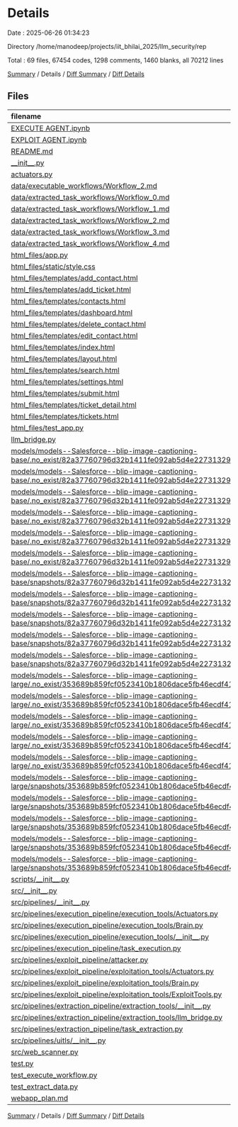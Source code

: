 # Details

Date : 2025-06-26 01:34:23

Directory /home/manodeep/projects/iit_bhilai_2025/llm_security/rep

Total : 69 files,  67454 codes, 1298 comments, 1460 blanks, all 70212 lines

[Summary](results.md) / Details / [Diff Summary](diff.md) / [Diff Details](diff-details.md)

## Files
| filename | language | code | comment | blank | total |
| :--- | :--- | ---: | ---: | ---: | ---: |
| [EXECUTE AGENT.ipynb](/EXECUTE%20AGENT.ipynb) | JSON | 1,659 | 0 | 1 | 1,660 |
| [EXPLOIT AGENT.ipynb](/EXPLOIT%20AGENT.ipynb) | JSON | 1,746 | 0 | 1 | 1,747 |
| [README.md](/README.md) | Markdown | 1 | 0 | 1 | 2 |
| [\_\_init\_\_.py](/__init__.py) | Python | 0 | 0 | 1 | 1 |
| [actuators.py](/actuators.py) | Python | 0 | 1 | 4 | 5 |
| [data/executable\_workflows/Workflow\_2.md](/data/executable_workflows/Workflow_2.md) | Markdown | 21 | 0 | 0 | 21 |
| [data/extracted\_task\_workflows/Workflow\_0.md](/data/extracted_task_workflows/Workflow_0.md) | Markdown | 16 | 0 | 0 | 16 |
| [data/extracted\_task\_workflows/Workflow\_1.md](/data/extracted_task_workflows/Workflow_1.md) | Markdown | 8 | 0 | 0 | 8 |
| [data/extracted\_task\_workflows/Workflow\_2.md](/data/extracted_task_workflows/Workflow_2.md) | Markdown | 21 | 0 | 0 | 21 |
| [data/extracted\_task\_workflows/Workflow\_3.md](/data/extracted_task_workflows/Workflow_3.md) | Markdown | 17 | 0 | 0 | 17 |
| [data/extracted\_task\_workflows/Workflow\_4.md](/data/extracted_task_workflows/Workflow_4.md) | Markdown | 11 | 0 | 0 | 11 |
| [html\_files/app.py](/html_files/app.py) | Python | 92 | 7 | 25 | 124 |
| [html\_files/static/style.css](/html_files/static/style.css) | PostCSS | 93 | 3 | 18 | 114 |
| [html\_files/templates/add\_contact.html](/html_files/templates/add_contact.html) | HTML | 14 | 0 | 7 | 21 |
| [html\_files/templates/add\_ticket.html](/html_files/templates/add_ticket.html) | HTML | 16 | 0 | 7 | 23 |
| [html\_files/templates/contacts.html](/html_files/templates/contacts.html) | HTML | 26 | 0 | 5 | 31 |
| [html\_files/templates/dashboard.html](/html_files/templates/dashboard.html) | HTML | 10 | 0 | 3 | 13 |
| [html\_files/templates/delete\_contact.html](/html_files/templates/delete_contact.html) | HTML | 10 | 0 | 4 | 14 |
| [html\_files/templates/edit\_contact.html](/html_files/templates/edit_contact.html) | HTML | 14 | 0 | 7 | 21 |
| [html\_files/templates/index.html](/html_files/templates/index.html) | HTML | 8 | 0 | 4 | 12 |
| [html\_files/templates/layout.html](/html_files/templates/layout.html) | HTML | 32 | 0 | 3 | 35 |
| [html\_files/templates/search.html](/html_files/templates/search.html) | HTML | 20 | 0 | 4 | 24 |
| [html\_files/templates/settings.html](/html_files/templates/settings.html) | HTML | 12 | 0 | 6 | 18 |
| [html\_files/templates/submit.html](/html_files/templates/submit.html) | HTML | 8 | 0 | 1 | 9 |
| [html\_files/templates/ticket\_detail.html](/html_files/templates/ticket_detail.html) | HTML | 9 | 0 | 4 | 13 |
| [html\_files/templates/tickets.html](/html_files/templates/tickets.html) | HTML | 19 | 0 | 4 | 23 |
| [html\_files/test\_app.py](/html_files/test_app.py) | Python | 92 | 7 | 25 | 124 |
| [llm\_bridge.py](/llm_bridge.py) | Python | 78 | 191 | 35 | 304 |
| [models/models--Salesforce--blip-image-captioning-base/.no\_exist/82a37760796d32b1411fe092ab5d4e227313294b/adapter\_config.json](/models/models--Salesforce--blip-image-captioning-base/.no_exist/82a37760796d32b1411fe092ab5d4e227313294b/adapter_config.json) | JSON | 0 | 0 | 1 | 1 |
| [models/models--Salesforce--blip-image-captioning-base/.no\_exist/82a37760796d32b1411fe092ab5d4e227313294b/added\_tokens.json](/models/models--Salesforce--blip-image-captioning-base/.no_exist/82a37760796d32b1411fe092ab5d4e227313294b/added_tokens.json) | JSON | 0 | 0 | 1 | 1 |
| [models/models--Salesforce--blip-image-captioning-base/.no\_exist/82a37760796d32b1411fe092ab5d4e227313294b/chat\_template.json](/models/models--Salesforce--blip-image-captioning-base/.no_exist/82a37760796d32b1411fe092ab5d4e227313294b/chat_template.json) | JSON | 0 | 0 | 1 | 1 |
| [models/models--Salesforce--blip-image-captioning-base/.no\_exist/82a37760796d32b1411fe092ab5d4e227313294b/generation\_config.json](/models/models--Salesforce--blip-image-captioning-base/.no_exist/82a37760796d32b1411fe092ab5d4e227313294b/generation_config.json) | JSON | 0 | 0 | 1 | 1 |
| [models/models--Salesforce--blip-image-captioning-base/.no\_exist/82a37760796d32b1411fe092ab5d4e227313294b/model.safetensors.index.json](/models/models--Salesforce--blip-image-captioning-base/.no_exist/82a37760796d32b1411fe092ab5d4e227313294b/model.safetensors.index.json) | JSON | 0 | 0 | 1 | 1 |
| [models/models--Salesforce--blip-image-captioning-base/.no\_exist/82a37760796d32b1411fe092ab5d4e227313294b/processor\_config.json](/models/models--Salesforce--blip-image-captioning-base/.no_exist/82a37760796d32b1411fe092ab5d4e227313294b/processor_config.json) | JSON | 0 | 0 | 1 | 1 |
| [models/models--Salesforce--blip-image-captioning-base/snapshots/82a37760796d32b1411fe092ab5d4e227313294b/config.json](/models/models--Salesforce--blip-image-captioning-base/snapshots/82a37760796d32b1411fe092ab5d4e227313294b/config.json) | JSON | 169 | 0 | 1 | 170 |
| [models/models--Salesforce--blip-image-captioning-base/snapshots/82a37760796d32b1411fe092ab5d4e227313294b/preprocessor\_config.json](/models/models--Salesforce--blip-image-captioning-base/snapshots/82a37760796d32b1411fe092ab5d4e227313294b/preprocessor_config.json) | JSON | 17 | 0 | 1 | 18 |
| [models/models--Salesforce--blip-image-captioning-base/snapshots/82a37760796d32b1411fe092ab5d4e227313294b/special\_tokens\_map.json](/models/models--Salesforce--blip-image-captioning-base/snapshots/82a37760796d32b1411fe092ab5d4e227313294b/special_tokens_map.json) | JSON | 7 | 0 | 1 | 8 |
| [models/models--Salesforce--blip-image-captioning-base/snapshots/82a37760796d32b1411fe092ab5d4e227313294b/tokenizer.json](/models/models--Salesforce--blip-image-captioning-base/snapshots/82a37760796d32b1411fe092ab5d4e227313294b/tokenizer.json) | JSON | 30,672 | 0 | 0 | 30,672 |
| [models/models--Salesforce--blip-image-captioning-base/snapshots/82a37760796d32b1411fe092ab5d4e227313294b/tokenizer\_config.json](/models/models--Salesforce--blip-image-captioning-base/snapshots/82a37760796d32b1411fe092ab5d4e227313294b/tokenizer_config.json) | JSON | 21 | 0 | 1 | 22 |
| [models/models--Salesforce--blip-image-captioning-large/.no\_exist/353689b859fcf0523410b1806dace5fb46ecdf41/adapter\_config.json](/models/models--Salesforce--blip-image-captioning-large/.no_exist/353689b859fcf0523410b1806dace5fb46ecdf41/adapter_config.json) | JSON | 0 | 0 | 1 | 1 |
| [models/models--Salesforce--blip-image-captioning-large/.no\_exist/353689b859fcf0523410b1806dace5fb46ecdf41/added\_tokens.json](/models/models--Salesforce--blip-image-captioning-large/.no_exist/353689b859fcf0523410b1806dace5fb46ecdf41/added_tokens.json) | JSON | 0 | 0 | 1 | 1 |
| [models/models--Salesforce--blip-image-captioning-large/.no\_exist/353689b859fcf0523410b1806dace5fb46ecdf41/chat\_template.json](/models/models--Salesforce--blip-image-captioning-large/.no_exist/353689b859fcf0523410b1806dace5fb46ecdf41/chat_template.json) | JSON | 0 | 0 | 1 | 1 |
| [models/models--Salesforce--blip-image-captioning-large/.no\_exist/353689b859fcf0523410b1806dace5fb46ecdf41/generation\_config.json](/models/models--Salesforce--blip-image-captioning-large/.no_exist/353689b859fcf0523410b1806dace5fb46ecdf41/generation_config.json) | JSON | 0 | 0 | 1 | 1 |
| [models/models--Salesforce--blip-image-captioning-large/.no\_exist/353689b859fcf0523410b1806dace5fb46ecdf41/processor\_config.json](/models/models--Salesforce--blip-image-captioning-large/.no_exist/353689b859fcf0523410b1806dace5fb46ecdf41/processor_config.json) | JSON | 0 | 0 | 1 | 1 |
| [models/models--Salesforce--blip-image-captioning-large/snapshots/353689b859fcf0523410b1806dace5fb46ecdf41/config.json](/models/models--Salesforce--blip-image-captioning-large/snapshots/353689b859fcf0523410b1806dace5fb46ecdf41/config.json) | JSON | 170 | 0 | 1 | 171 |
| [models/models--Salesforce--blip-image-captioning-large/snapshots/353689b859fcf0523410b1806dace5fb46ecdf41/preprocessor\_config.json](/models/models--Salesforce--blip-image-captioning-large/snapshots/353689b859fcf0523410b1806dace5fb46ecdf41/preprocessor_config.json) | JSON | 25 | 0 | 1 | 26 |
| [models/models--Salesforce--blip-image-captioning-large/snapshots/353689b859fcf0523410b1806dace5fb46ecdf41/special\_tokens\_map.json](/models/models--Salesforce--blip-image-captioning-large/snapshots/353689b859fcf0523410b1806dace5fb46ecdf41/special_tokens_map.json) | JSON | 7 | 0 | 1 | 8 |
| [models/models--Salesforce--blip-image-captioning-large/snapshots/353689b859fcf0523410b1806dace5fb46ecdf41/tokenizer.json](/models/models--Salesforce--blip-image-captioning-large/snapshots/353689b859fcf0523410b1806dace5fb46ecdf41/tokenizer.json) | JSON | 30,672 | 0 | 0 | 30,672 |
| [models/models--Salesforce--blip-image-captioning-large/snapshots/353689b859fcf0523410b1806dace5fb46ecdf41/tokenizer\_config.json](/models/models--Salesforce--blip-image-captioning-large/snapshots/353689b859fcf0523410b1806dace5fb46ecdf41/tokenizer_config.json) | JSON | 21 | 0 | 1 | 22 |
| [scripts/\_\_init\_\_.py](/scripts/__init__.py) | Python | 0 | 0 | 1 | 1 |
| [src/\_\_init\_\_.py](/src/__init__.py) | Python | 0 | 0 | 1 | 1 |
| [src/pipelines/\_\_init\_\_.py](/src/pipelines/__init__.py) | Python | 0 | 0 | 1 | 1 |
| [src/pipelines/execution\_pipeline/execution\_tools/Actuators.py](/src/pipelines/execution_pipeline/execution_tools/Actuators.py) | Python | 88 | 46 | 54 | 188 |
| [src/pipelines/execution\_pipeline/execution\_tools/Brain.py](/src/pipelines/execution_pipeline/execution_tools/Brain.py) | Python | 81 | 149 | 58 | 288 |
| [src/pipelines/execution\_pipeline/execution\_tools/\_\_init\_\_.py](/src/pipelines/execution_pipeline/execution_tools/__init__.py) | Python | 0 | 0 | 1 | 1 |
| [src/pipelines/execution\_pipeline/task\_execution.py](/src/pipelines/execution_pipeline/task_execution.py) | Python | 188 | 28 | 167 | 383 |
| [src/pipelines/exploit\_pipeline/attacker.py](/src/pipelines/exploit_pipeline/attacker.py) | Python | 156 | 15 | 97 | 268 |
| [src/pipelines/exploit\_pipeline/exploitation\_tools/Actuators.py](/src/pipelines/exploit_pipeline/exploitation_tools/Actuators.py) | Python | 38 | 20 | 14 | 72 |
| [src/pipelines/exploit\_pipeline/exploitation\_tools/Brain.py](/src/pipelines/exploit_pipeline/exploitation_tools/Brain.py) | Python | 113 | 170 | 69 | 352 |
| [src/pipelines/exploit\_pipeline/exploitation\_tools/ExploitTools.py](/src/pipelines/exploit_pipeline/exploitation_tools/ExploitTools.py) | Python | 112 | 122 | 51 | 285 |
| [src/pipelines/extraction\_pipeline/extraction\_tools/\_\_init\_\_.py](/src/pipelines/extraction_pipeline/extraction_tools/__init__.py) | Python | 0 | 0 | 1 | 1 |
| [src/pipelines/extraction\_pipeline/extraction\_tools/llm\_bridge.py](/src/pipelines/extraction_pipeline/extraction_tools/llm_bridge.py) | Python | 78 | 168 | 35 | 281 |
| [src/pipelines/extraction\_pipeline/task\_extraction.py](/src/pipelines/extraction_pipeline/task_extraction.py) | Python | 272 | 33 | 251 | 556 |
| [src/pipelines/uitls/\_\_init\_\_.py](/src/pipelines/uitls/__init__.py) | Python | 0 | 0 | 1 | 1 |
| [src/web\_scanner.py](/src/web_scanner.py) | Python | 30 | 3 | 25 | 58 |
| [test.py](/test.py) | Python | 28 | 2 | 10 | 40 |
| [test\_execute\_workflow.py](/test_execute_workflow.py) | Python | 150 | 310 | 121 | 581 |
| [test\_extract\_data.py](/test_extract_data.py) | Python | 235 | 23 | 297 | 555 |
| [webapp\_plan.md](/webapp_plan.md) | Markdown | 51 | 0 | 16 | 67 |

[Summary](results.md) / Details / [Diff Summary](diff.md) / [Diff Details](diff-details.md)